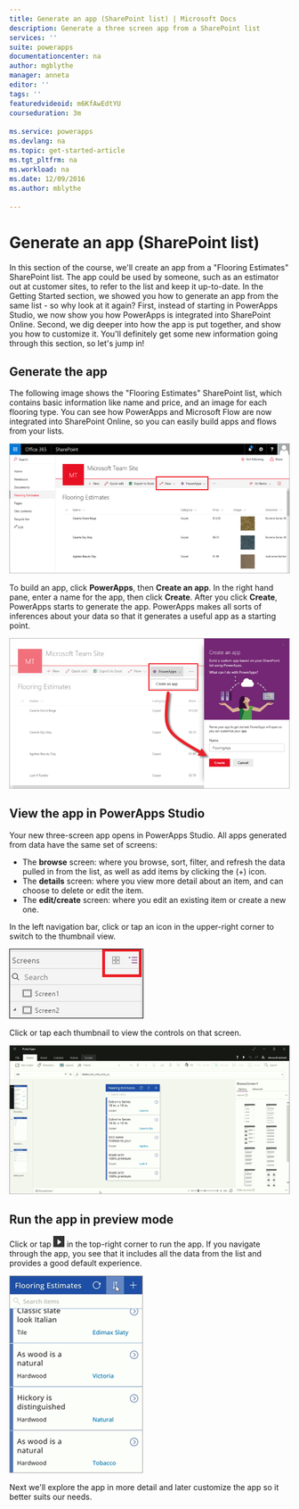 ```yaml
---
title: Generate an app (SharePoint list) | Microsoft Docs
description: Generate a three screen app from a SharePoint list
services: ''
suite: powerapps
documentationcenter: na
author: mgblythe
manager: anneta
editor: ''
tags: ''
featuredvideoid: m6KfAwEdtYU
courseduration: 3m

ms.service: powerapps
ms.devlang: na
ms.topic: get-started-article
ms.tgt_pltfrm: na
ms.workload: na
ms.date: 12/09/2016
ms.author: mblythe

---
```

# Generate an app (SharePoint list)
In this section of the course, we'll create an app from a "Flooring Estimates" SharePoint list. The app could be used by someone, such as an estimator out at customer sites, to refer to the list and keep it up-to-date. In the Getting Started section, we showed you how to generate an app from the same list - so why look at it again? First, instead of starting in PowerApps Studio, we now show you how PowerApps is integrated into SharePoint Online. Second, we dig deeper into how the app is put together, and show you how to customize it. You'll definitely get some new information going through this section, so let's jump in!

## Generate the app
The following image shows the "Flooring Estimates" SharePoint list, which contains basic information like name and price, and an image for each flooring type. You can see how PowerApps and Microsoft Flow are now integrated into SharePoint Online, so you can easily build apps and flows from your lists.

![Flooring Estimates list](./media/learning-spo-app-generate/flooring-estimates-list.png)

To build an app, click **PowerApps**, then **Create an app**. In the right hand pane, enter a name for the app, then click **Create**. After you click **Create**, PowerApps starts to generate the app. PowerApps makes all sorts of inferences about your data so that it generates a useful app as a starting point.

![Generate app from list](./media/learning-spo-app-generate/generate-app.png)

## View the app in PowerApps Studio
Your new three-screen app opens in PowerApps Studio. All apps generated from data have the same set of screens:

* The **browse** screen: where you browse, sort, filter, and refresh the data pulled in from the list, as well as add items by clicking the (+) icon.
* The **details** screen: where you view more detail about an item, and can choose to delete or edit the item.
* The **edit/create** screen: where you edit an existing item or create a new one.

In the left navigation bar, click or tap an icon in the upper-right corner to switch to the thumbnail view.

![Toggle the views](./media/learning-spo-app-generate/toggle-view.png)

Click or tap each thumbnail to view the controls on that screen.

![The generated app](./media/learning-spo-app-generate/generate-finished-app.png)

## Run the app in preview mode
Click or tap ![Start app preview arrow](./media/learning-spo-app-generate/f5-arrow-sm.png) in the top-right corner to run the app. If you navigate through the app, you see that it includes all the data from the list and provides a good default experience.

![Run the app in preview mode](./media/learning-spo-app-generate/generate-run-app.png)

Next we'll explore the app in more detail and later customize the app so it better suits our needs.

